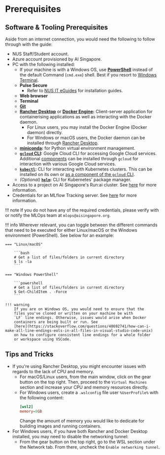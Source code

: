 # Prerequisites

## Software & Tooling Prerequisites

Aside from an internet connection, you would need the following to
follow through with the guide:

- NUS Staff/Student account.
- Azure account provisioned by AI Singapore.
- PC with the following installed:
    - If your machine is with a Windows OS, use
      [__PowerShell__](https://docs.microsoft.com/en-us/powershell/scripting/install/installing-powershell-on-windows?view=powershell-7.2)
      instead of the default Command (`cmd.exe`) shell. Best if you
      resort to
      [Windows Terminal](https://docs.microsoft.com/en-us/windows/terminal/).
    - __Pulse Secure__
        - Refer to [NUS IT eGuides](https://nusit.nus.edu.sg/eguides/)
          for installation guides.
    - __Web browser__
    - __Terminal__
    - __[Git](https://git-scm.com/downloads)__
    - __[Rancher Desktop](https://rancherdesktop.io)__ or
      __[Docker Engine](https://docs.docker.com/engine/install):__
      Client-server application for containerising applications as well
      as interacting with the Docker daemon.
        - For Linux users, you may install the Docker Engine (Docker daemon)
          directly.
        - For Windows or macOS users, the Docker daemon can be installed
          through [Rancher Desktop](https://rancherdesktop.io).
    - __[miniconda](https://conda.io/projects/conda/en/latest/user-guide/install/index.html):__
      for Python virtual environment management.
    - __[`gcloud` CLI](https://cloud.google.com/sdk/docs/install):__
      Google Cloud CLI for accessing Google Cloud services. Additional
      [components](https://cloud.google.com/sdk/docs/components#listing_components)
      can be installed through `gcloud` for interaction with various
      Google Cloud services.
    - __[`kubectl`](https://kubernetes.io/docs/tasks/tools):__
      CLI for interacting with Kubernetes clusters. This can be
      installed on its own or
      [as a component of the `gcloud` CLI](https://cloud.google.com/kubernetes-engine/docs/how-to/cluster-access-for-kubectl#install_kubectl).
    - *(Optional)* __[`helm`](https://helm.sh/docs/intro/install/):__
      CLI for Kubernetes' package manager.
- Access to a project on AI Singapore's Run:ai cluster.
  See [here](./03-mlops-components-platform.md#runai) for more information.
- Credentials for an MLflow Tracking server.
  See [here](./03-mlops-components-platform.md#mlflow) for more information.

!!! note
    If you do not have any of the required credentials,
    please verify with or notify the MLOps team at
    `mlops@aisingapore.org`.

!!! info
    Wherever relevant, you can toggle between the different commands
    that need to be executed
    for either Linux/macOS or the Windows environment (PowerShell).
    See below for an example:

    === "Linux/macOS"

        ```bash
        # Get a list of files/folders in current directory
        $ ls -la
        ```

    === "Windows PowerShell"

        ```powershell
        # Get a list of files/folders in current directory
        $ Get-ChildItem . -Force
        ```

    !!! warning
        If you are on Windows OS, you would need to ensure that the
        files you've cloned or written on your machine be with
        `LF` line endings. Otherwise, issues would arise when Docker
        containers are being built or run. See
        [here](https://stackoverflow.com/questions/48692741/how-can-i-make-all-line-endings-eols-in-all-files-in-visual-studio-code-unix)
        on how to configure consistent line endings for a whole folder
        or workspace using VSCode.

## Tips and Tricks

- If you're using Rancher Desktop, you might encounter issues with
  regards to the lack of CPU and memory.
    - For macOS/Linux users, from the main window, click on the gear
      button on the top right.
      Then, proceed to the `Virtual Machines` section and increase your
      CPU and memory resources directly.
    - For Windows users, create a `.wslconfig` file user `%UserProfile%`
      with the following content:
      ```toml
      [wsl2]
      memory=8GB
      ```
      Change the amount of memory you would like to dedicate for
      building images and running containers.
- For Windows users, if you have both Rancher and Docker Desktop
  installed, you may need to disable the networking tunnel:
    - From the gear button on the top right, go to the WSL section
      under the Network tab. From there, uncheck the `Enable networking
      tunnel`.
